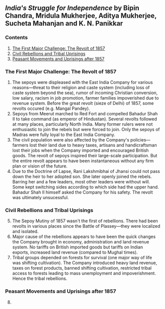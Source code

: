 ## _India's Struggle for Independence_ by Bipin Chandra, Mridula Mukherjee, Aditya Mukherjee, Sucheta Mahanjan and K. N. Panikkar

### Contents

1. [The First Major Challenge: The Revolt of 1857](#the-first-major-challenge-the-revolt-of-1857)
2. [Civil Rebellions and Tribal Uprisings](#civil-rebellions-and-tribal-uprisings)
3. [Peasant Movements and Uprisings after 1857](#peasant-movements-and-uprisings-after-1857)

### The First Major Challenge: The Revolt of 1857

1. The sepoys were displeased with the East India Company for various reasons—threat to their religion and caste system (including loss of caste system beyond the sea), rumor of incoming Christian conversion, low salary, racism in job promotion, farmer families impoverished due to revenue system. Before the great revolt (sieze of Delhi) of 1857, some revolts occured (e.g. Mangal Pandey).
2. Sepoys from Meerut marched to Red Fort and compelled Bahadur Shah II to take command (as emperor of Hindustan). Several revolts followed at many places, particularly North India. Many former rulers were not enthusiastic to join the rebels but were forced to join. Only the sepoys of Madras were fully loyal to the East India Company.
3. The civil population were also affected by the Company's policies—farmers lost their land due to heavy taxes, artisans and handicraftsman lost their jobs when the Company imported and encouraged British goods. The revolt of sepoys inspired their large-scale participation. But the entire revolt appears to have been instantaneous without any firm plan or vision of the future.
4. Due to the Doctrine of Lapse, Rani Lakshmibhai of Jhansi could not pass down the heir to her adopted son. She later openly joined the rebels. Barring her and a few leaders, most other leaders were without will. Some kept switching sides according to which side had the upper hand. Bahadur Shah II himself asked the Company for his safety. The revolt was ultimately unsucessful.

### Civil Rebellions and Tribal Uprisings

5. The Sepoy Mutiny of 1857 wasn't the first of rebellions. There had been revolts in various places since the Battle of Plassey—they were localized and isolated.
6. Major cause of the rebellions appears to have been the quick changes the Company brought in economy, administration and land revenue system. No tariffs on British imported goods but tariffs on Indian exports, increased land revenue (compared to Mughal times).
7. Tribal groups depended on forests for survival (one major way of life was shifting cultivation). The Company introduced heavy land revenue, taxes on forest products, banned shifting cultivation, restricted tribal access to forests leading to mass unemployment and impoverishment. Hence the tribal rebellions.

### Peasant Movements and Uprisings after 1857

8. 
